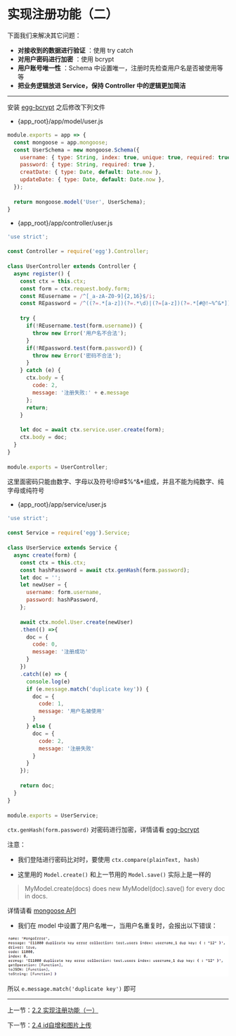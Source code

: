 # 实现注册功能（二）

下面我们来解决其它问题：

- **对接收到的数据进行验证** ：使用 try catch
- **对用户密码进行加密** ：使用 bcrypt
- **用户账号唯一性** ：Schema 中设置唯一，注册时先检查用户名是否被使用等等
- **把业务逻辑放进 Service，保持 Controller 中的逻辑更加简洁**

---

安装 [egg-bcrypt](https://github.com/yolopunk/egg-bcrypt) 之后修改下列文件

- {app_root}/app/model/user.js

```javascript
module.exports = app => {
  const mongoose = app.mongoose;
  const UserSchema = new mongoose.Schema({
    username: { type: String, index: true, unique: true, required: true},
    password: { type: String, required: true },
    creatDate: { type: Date, default: Date.now },
    updateDate: { type: Date, default: Date.now },
  });

  return mongoose.model('User', UserSchema);
}
```

- {app_root}/app/controller/user.js

```javascript
'use strict';

const Controller = require('egg').Controller;

class UserController extends Controller {
  async register() {
    const ctx = this.ctx;
    const form = ctx.request.body.form;
    const REusername = /^[_a-zA-Z0-9]{2,16}$/i;
    const REpassword = /^((?=.*[a-z])(?=.*\d)|(?=[a-z])(?=.*[#@!~%^&*])|(?=.*\d)(?=.*[#@!~%^&*]))[a-z\d#@!~%^&*]{8,16}$/i;

    try {
      if(!REusername.test(form.username)) {
        throw new Error('用户名不合法');
      }
      if(!REpassword.test(form.password)) {
        throw new Error('密码不合法');
      }
    } catch (e) {
      ctx.body = {
        code: 2,
        message: '注册失败:' + e.message
      };
      return;
    }

    let doc = await ctx.service.user.create(form);
    ctx.body = doc;
  }
}

module.exports = UserController;
```

这里面密码只能由数字、字母以及符号!@#$%^&*组成，并且不能为纯数字、纯字母或纯符号

- {app_root}/app/service/user.js

```javascript
'use strict';

const Service = require('egg').Service;

class UserService extends Service {
  async create(form) {
    const ctx = this.ctx;
    const hashPassword = await ctx.genHash(form.password);
    let doc = '';
    let newUser = {
      username: form.username,
      password: hashPassword,
    };

    await ctx.model.User.create(newUser)
    .then(() =>{
      doc = {
        code: 0,
        message: '注册成功'
      }
    })
    .catch((e) => {
      console.log(e)
      if (e.message.match('duplicate key')) {
        doc = {
          code: 1,
          message: '用户名被使用'
        }
      } else {
        doc = {
          code: 2,
          message: '注册失败'
        }
      }
    });

    return doc;
  }
}

module.exports = UserService;
```

`ctx.genHash(form.password)` 对密码进行加密，详情请看 [egg-bcrypt](https://github.com/yolopunk/egg-bcrypt)

注意：
- 我们登陆进行密码比对时，要使用 `ctx.compare(plainText, hash)`

- 这里用的 `Model.create()` 和上一节用的 `Model.save()` 实际上是一样的

>MyModel.create(docs) does new MyModel(doc).save() for every doc in
docs.

详情请看 [mongoose API](http://mongoosejs.com/docs/api.html#model_Model.create)

- 我们在 model 中设置了用户名唯一，当用户名重复时，会报出以下错误：

![duplicate key](img/2.3%20duplicate%20key.png)

所以 `e.message.match('duplicate key')` 即可

---

上一节：[2.2 实现注册功能（一）](2.2%20实现注册功能（一）.md)

下一节：[2.4 id自增和图片上传](2.4%20id自增和图片上传.md)
